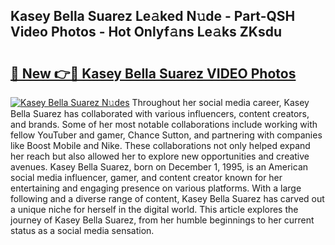 ## Kasey Bella Suarez Le𝚊ked N𝚞de - Part-QSH Video Photos - Hot Onlyf𝚊ns Le𝚊ks ZKsdu

# <h2><a href="http://ac11528.deff.icu/?id=Kasey+Bella+Suarez">🔗 New 👉🔴 Kasey Bella Suarez VIDEO Photos</a></h2>

[![Kasey Bella Suarez N𝚞des](https://i.imgur.com/rIISA9y.gif)](http://ac11528.deff.icu/?id=Kasey+Bella+Suarez)
Throughout her social media career, Kasey Bella Suarez has collaborated with various influencers, content creators, and brands. Some of her most notable collaborations include working with fellow YouTuber and gamer, Chance Sutton, and partnering with companies like Boost Mobile and Nike. These collaborations not only helped expand her reach but also allowed her to explore new opportunities and creative avenues. Kasey Bella Suarez, born on December 1, 1995, is an American social media influencer, gamer, and content creator known for her entertaining and engaging presence on various platforms. With a large following and a diverse range of content, Kasey Bella Suarez has carved out a unique niche for herself in the digital world. This article explores the journey of Kasey Bella Suarez, from her humble beginnings to her current status as a social media sensation.

